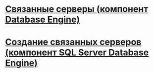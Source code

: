 # [Связанные серверы (компонент Database Engine)](linked-servers-database-engine.md)
# [Создание связанных серверов (компонент SQL Server Database Engine)](create-linked-servers-sql-server-database-engine.md)

